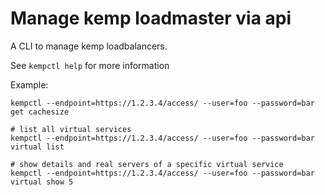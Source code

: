 # Manage kemp loadmaster via api

A CLI to manage kemp loadbalancers.

See `kempctl help` for more information

Example:
```
kempctl --endpoint=https://1.2.3.4/access/ --user=foo --password=bar get cachesize

# list all virtual services
kempctl --endpoint=https://1.2.3.4/access/ --user=foo --password=bar virtual list

# show details and real servers of a specific virtual service
kempctl --endpoint=https://1.2.3.4/access/ --user=foo --password=bar virtual show 5
```


